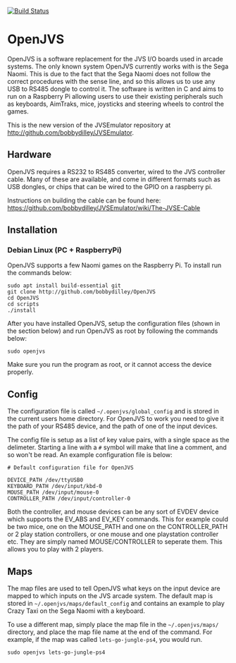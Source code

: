 [![Build Status](https://travis-ci.com/bobbydilley/OpenJVS.svg?branch=master)](https://travis-ci.com/bobbydilley/OpenJVS)

# OpenJVS

OpenJVS is a software replacement for the JVS I/O boards used in arcade systems. The only known system OpenJVS currently works with is the Sega Naomi. This is due to the fact that the Sega Naomi does not follow the correct procedures with the sense line, and so this allows us to use any USB to RS485 dongle to control it. The software is written in C and aims to run on a Raspberry Pi allowing users to use their existing peripherals such as keyboards, AimTraks, mice, joysticks and steering wheels to control the games.

This is the new version of the JVSEmulator repository at http://github.com/bobbydilley/JVSEmulator.

## Hardware

OpenJVS requires a RS232 to RS485 converter, wired to the JVS controller cable. Many of these are available, and come in different formats such as USB dongles, or chips that can be wired to the GPIO on a raspberry pi.

Instructions on building the cable can be found here: https://github.com/bobbydilley/JVSEmulator/wiki/The-JVSE-Cable

## Installation

### Debian Linux (PC + RaspberryPi)

OpenJVS supports a few Naomi games on the Raspberry Pi. To install run the commands below:

```
sudo apt install build-essential git
git clone http://github.com/bobbydilley/OpenJVS
cd OpenJVS
cd scripts
./install
```

After you have installed OpenJVS, setup the configuration files (shown in the section below) and run OpenJVS as root by following the commands below:

```
sudo openjvs
```

Make sure you run the program as root, or it cannot access the device properly.

## Config

The configuration file is called `~/.openjvs/global_config` and is stored in the current users home directory. For OpenJVS to work you need to give it the path of your RS485 device, and the path of one of the input devices.

The config file is setup as a list of key value pairs, with a single space as the delimeter. Starting a line with a `#` symbol will make that line a comment, and so won't be read. An example configuration file is below:

```
# Default configuration file for OpenJVS

DEVICE_PATH /dev/ttyUSB0
KEYBOARD_PATH /dev/input/kbd-0
MOUSE_PATH /dev/input/mouse-0
CONTROLLER_PATH /dev/input/controller-0
```

Both the controller, and mouse devices can be any sort of EVDEV device which supports the EV_ABS and EV_KEY commands. This for example could be two mice, one on the MOUSE_PATH and one on the CONTROLLER_PATH or 2 play station controllers, or one mouse and one playstation controller etc. They are simply named MOUSE/CONTROLLER to seperate them. This allows you to play with 2 players.

## Maps

The map files are used to tell OpenJVS what keys on the input device are mapped to which inputs on the JVS arcade system. The default map is stored in `~/.openjvs/maps/default_config` and contains an example to play Crazy Taxi on the Sega Naomi with a keyboard. 

To use a different map, simply place the map file in the `~/.openjvs/maps/` directory, and place the map file name at the end of the command. For example, if the map was called `lets-go-jungle-ps4`, you would run.

```
sudo openjvs lets-go-jungle-ps4
```
